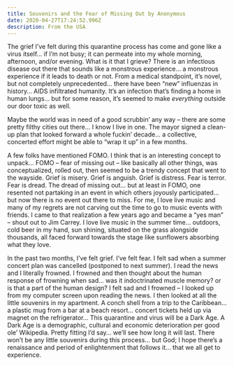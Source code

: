 ```yaml
---
title: Souvenirs and the Fear of Missing Out by Anonymous
date: 2020-04-27T17:24:52.996Z
description: From the USA
---
```

The grief I’ve felt during this quarantine process has come and gone like a virus itself… if I’m not busy; it can permeate into my whole morning, afternoon, and/or evening. What is it that I grieve? There is an infectious disease  out there that sounds like a monstrous experience… a monstrous experience if it leads to death or not. From a medical standpoint, it’s novel, but not completely unprecedented… there have been “new” influenzas in history… AIDS infiltrated humanity. It’s an infection that’s finding a home in human lungs… but for some reason, it’s seemed to make *everything* outside our door toxic as well.

Maybe the world was in need of a good scrubbin’ any way – there are some pretty filthy cities out there… I know I live in one. The mayor signed a clean-up plan that looked forward a whole fuckin’ decade… a collective, concerted effort might be able to “wrap it up” in a few months.

A few folks have mentioned FOMO. I think that is an interesting concept to unpack… FOMO – fear of missing out – like basically all other things, was conceptualized, rolled out, then seemed to be a trendy concept that went to the wayside. Grief is misery. Grief is anguish. Grief is distress. Fear is terror. Fear is dread. The dread of missing out… but at least in FOMO, one resented not partaking in an event in which others joyously participated… but now there is no event out there to miss. For me, I love live music and many of my regrets are not carving out the time to go to music events with friends. I came to that realization a few years ago and became a “yes man” – shout out to Jim Carrey. I love live music in the summer time… outdoors, cold beer in my hand, sun shining, situated on the grass alongside thousands, all faced forward towards the stage like sunflowers absorbing what they love.

In the past two months, I’ve felt grief. I’ve felt fear. I felt sad when a summer concert plan was cancelled (postponed to next summer). I read the news and I literally frowned. I frowned and then thought about the human response of frowning when sad… was it indoctrinated muscle memory? or is that a part of the human design? I felt sad and I frowned – I looked up from my computer screen upon reading the news. I then looked at all the little souvenirs in my apartment. A conch shell from a trip to the Caribbean… a plastic mug from a bar at a beach resort… concert tickets held up via magnet on the refrigerator… This quarantine and virus will be a Dark Age. A Dark Age is a demographic, cultural and economic deterioration per good ole’ Wikipedia. Pretty fitting I’d say… we’ll see how long it will last. There won’t be any little souvenirs during this process… but God; I hope there’s a renaissance and period of enlightenment that follows it... that we all get to experience.